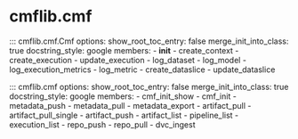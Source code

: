 # cmflib.cmf

::: cmflib.cmf.Cmf
    options:
      show_root_toc_entry: false
      merge_init_into_class: true
      docstring_style: google
      members:
        - __init__
        - create_context
        - create_execution
        - update_execution
        - log_dataset
        - log_model
        - log_execution_metrics
        - log_metric
        - create_dataslice
        - update_dataslice

::: cmflib.cmf
    options:
      show_root_toc_entry: false
      merge_init_into_class: true
      docstring_style: google
      members:
        - cmf_init_show
        - cmf_init
        - metadata_push
        - metadata_pull
        - metadata_export
        - artifact_pull
        - artifact_pull_single
        - artifact_push
        - artifact_list
        - pipeline_list
        - execution_list
        - repo_push
        - repo_pull
        - dvc_ingest
